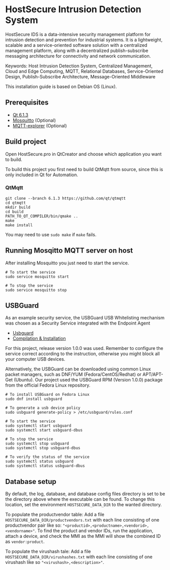 # HostSecure Intrusion Detection System
HostSecure IDS is a data-intensive security management platform for intrusion detection and prevention for industrial systems. It is a lightweight, scalable and a service-oriented software solution with a centralized management platform, along with a decentralized publish-subscribe messaging architecture for connectivity and network communication. 

Keywords: Host Intrusion Detection System, Centralized Management, Cloud and Edge Computing, MQTT, Relational Databases, Service-Oriented Design, Publish-Subscribe Architecture, Message-Oriented Middleware

This installation guide is based on Debian OS (Linux). 

## Prerequisites
- [Qt 6.1.3](https://www.qt.io/download)
- [Mosquitto](https://mosquitto.org/download/) (Optional)
- [MQTT-explorer](http://mqtt-explorer.com/) (Optional)

## Build project
Open HostSecure.pro in QtCreator and choose which application you want to build. 

To build this project you first need to build QtMqtt from source, since this is only included in Qt for Automation.

### QtMqtt
```
git clone --branch 6.1.3 https://github.com/qt/qtmqtt
cd qtmqtt
mkdir build
cd build
PATH_TO_QT_COMPILER/bin/qmake .. 
make 
make install
```
You may need to use `sudo make` if `make` fails.

## Running Mosqitto MQTT server on host
After installing Mosquitto you just need to start the service.
```
# To start the service
sudo service mosquitto start

# To stop the service
sudo service mosquitto stop
```

## USBGuard
As an example security service, the USBGuard USB Whitelisting mechanism was chosen as a Security Service integrated with the Endpoint Agent
- [Usbguard](https://usbguard.github.io/)
- [Compilation & Installation](https://usbguard.github.io/documentation/compilation.html)

For this project, release version 1.0.0 was used. Remember to configure the service correct according to the instruction, otherwise you might block all your computer USB devices.

Alternatively, the USBGuard can be downloaded using common Linux packet managers, such as DNF/YUM (Fedora/CentOS/Redhat) or APT/APT-Get (Ubuntu). Our project used the USBGuard RPM (Version 1.0.0) package from the official Fedora Linux repository.
```
# To install USBGuard on Fedora Linux
sudo dnf install usbguard

# To generate a usb device policy
sudo usbguard generate-policy > /etc/usbguard/rules.conf

# To start the service
sudo systemctl start usbguard
sudo systemctl start usbguard-dbus

# To stop the service
sudo systemctl stop usbguard
sudo systemctl stop usbguard-dbus

# To verify the status of the service
sudo systemctl status usbguard
sudo systemctl status usbguard-dbus
```

## Database setup
By default, the log, database, and database config files directory is set to be the directory above where the executable can be found. To change this location, set the environment `HOSTSECURE_DATA_DIR` to the wanted directory.

To populate the productvendor table: Add a file `HOSTSECURE_DATA_DIR/productvendors.txt` with each line consisting of one productvendor pair like so: `"<productid>,<productname>,<vendorid>,<vendorname>"`.
To find the product and vendor IDs, run the application, attach a device, and check the MMI as the MMI will show the combined ID as `vendor:product`.

To populate the virushash tale: Add a file `HOSTSECURE_DATA_DIR/virushashes.txt` with each line consisting of one virushash like so `"<virushash>,<description>"`.
